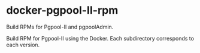 docker-pgpool-II-rpm
==================

Build RPMs for Pgpool-II and pgpoolAdmin.

Build RPM for Pgpool-II using the Docker.
Each subdirectory corresponds to each version.
